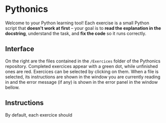 # Pythonics

Welcome to your Python learning tool! Each exercise is a small Python script that **doesn't work at first** – your goal is to **read the explanation in the docstring**, understand the task, and **fix the code** so it runs correctly.

## Interface

On the right are the files contained in the `/Exercices` folder of the Pythonics repository. Completed exercices appear with a green dot, while unfinished ones are red. Exercices can be selected by clicking on them. When a file is selected, its instructions are shown in the window you are currently reading in and the error message (if any) is shown in the error panel in the window bellow.

## Instructions

By default, each exercice should 

